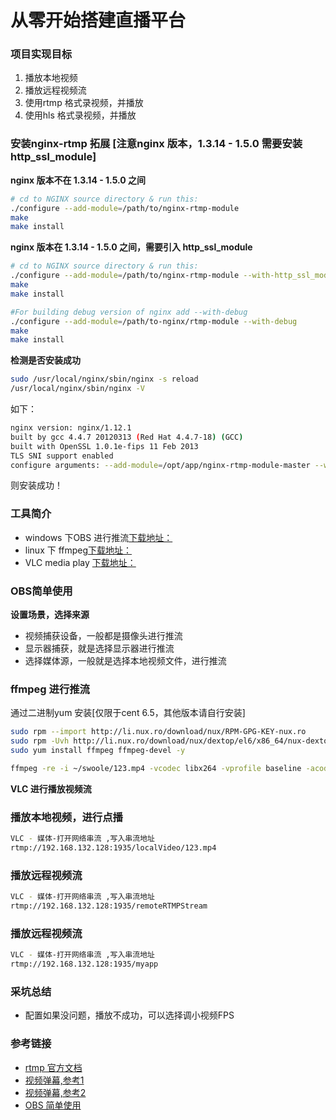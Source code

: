 # 从零开始搭建直播平台

### 项目实现目标
1. 播放本地视频
2. 播放远程视频流
3. 使用rtmp 格式录视频，并播放
4. 使用hls 格式录视频，并播放

### 安装nginx-rtmp 拓展 [注意nginx 版本，1.3.14 - 1.5.0 需要安装http_ssl_module]
**nginx 版本不在 1.3.14 - 1.5.0 之间**

```bash
# cd to NGINX source directory & run this:
./configure --add-module=/path/to/nginx-rtmp-module
make
make install
```

**nginx 版本在 1.3.14 - 1.5.0 之间，需要引入 http_ssl_module**
```bash
# cd to NGINX source directory & run this:
./configure --add-module=/path/to/nginx-rtmp-module --with-http_ssl_module
make
make install
```
```bash
#For building debug version of nginx add --with-debug
./configure --add-module=/path/to-nginx/rtmp-module --with-debug
make
make install
```
**检测是否安装成功**
```bash
sudo /usr/local/nginx/sbin/nginx -s reload
/usr/local/nginx/sbin/nginx -V
```
如下：
```bash
nginx version: nginx/1.12.1
built by gcc 4.4.7 20120313 (Red Hat 4.4.7-18) (GCC)
built with OpenSSL 1.0.1e-fips 11 Feb 2013
TLS SNI support enabled
configure arguments: --add-module=/opt/app/nginx-rtmp-module-master --with-debug
```
则安装成功！



### 工具简介
* windows 下OBS 进行推流[下载地址：](https://obsproject.com/download?spm=a2c4g.11186623.2.3.4b821445EVKONB)
* linux 下 ffmpeg[下载地址：](https://obsproject.com/download?spm=a2c4g.11186623.2.3.4b821445EVKONB)
* VLC media play [下载地址：](https://www.videolan.org/)

### OBS简单使用
**设置场景，选择来源**
* 视频捕获设备，一般都是摄像头进行推流
* 显示器捕获，就是选择显示器进行推流
* 选择媒体源，一般就是选择本地视频文件，进行推流

### ffmpeg 进行推流
通过二进制yum 安装[仅限于cent 6.5，其他版本请自行安装]
```bash
sudo rpm --import http://li.nux.ro/download/nux/RPM-GPG-KEY-nux.ro
sudo rpm -Uvh http://li.nux.ro/download/nux/dextop/el6/x86_64/nux-dextop-release-0-2.el6.nux.noarch.rpm
sudo yum install ffmpeg ffmpeg-devel -y
```


```bash
ffmpeg -re -i ~/swoole/123.mp4 -vcodec libx264 -vprofile baseline -acodec aac -ar 44100 -strict -2 -ac 1 -f flv -s 1280x720 -q 10 rtmp://192.168.132.128:1935/hls/lxf
```


**VLC 进行播放视频流**
### 播放本地视频，进行点播
```bash
VLC - 媒体-打开网络串流 ,写入串流地址
rtmp://192.168.132.128:1935/localVideo/123.mp4
```
### 播放远程视频流
```bash
VLC - 媒体-打开网络串流 ,写入串流地址
rtmp://192.168.132.128:1935/remoteRTMPStream
```
### 播放远程视频流
```bash
VLC - 媒体-打开网络串流 ,写入串流地址
rtmp://192.168.132.128:1935/myapp
```

### 采坑总结
* 配置如果没问题，播放不成功，可以选择调小视频FPS

### 参考链接
*  [rtmp 官方文档](https://github.com/arut/nginx-rtmp-module)
*  [视频弹幕,参考1](https://github.com/jp9000/OBS)
*  [视频弹幕,参考2](https://github.com/lonelymoon/DanMuer)
*  [OBS 简单使用](https://help.aliyun.com/document_detail/45212.html)
